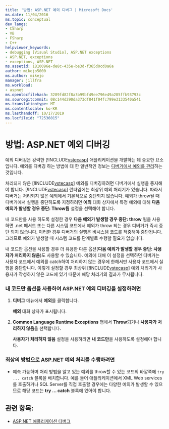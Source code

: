 ```yaml
---
title: '방법: ASP.NET 예외 디버그 | Microsoft Docs'
ms.date: 11/04/2016
ms.topic: conceptual
dev_langs:
- CSharp
- VB
- FSharp
- C++
helpviewer_keywords:
- debugging [Visual Studio], ASP.NET exceptions
- ASP.NET, exceptions
- exceptions, ASP.NET
ms.assetid: 1810096e-de8c-435e-be3d-f365d0cd0a6a
author: mikejo5000
ms.author: mikejo
manager: jillfra
ms.workload:
- aspnet
ms.openlocfilehash: 3289fd82f8a3b99bf49ee796e49a285ffb93793c
ms.sourcegitcommit: 08c144d290da373df841f04fc799e3133540a541
ms.translationtype: MT
ms.contentlocale: ko-KR
ms.lasthandoff: 10/17/2019
ms.locfileid: "72536015"
---
```

# <a name="how-to-debug-aspnet-exceptions"></a>방법: ASP.NET 예외 디버깅
예외 디버깅은 강력한 [!INCLUDE[vstecasp](../code-quality/includes/vstecasp_md.md)] 애플리케이션을 개발하는 데 중요한 요소입니다. 예외를 디버깅 하는 방법에 대 한 일반적인 정보는 [디버거에서 예외를 관리](../debugger/managing-exceptions-with-the-debugger.md)하는 것입니다.

 처리되지 않은 [!INCLUDE[vstecasp](../code-quality/includes/vstecasp_md.md)] 예외를 디버깅하려면 디버거에서 실행을 중지해야 합니다. [!INCLUDE[vstecasp](../code-quality/includes/vstecasp_md.md)] 런타임에는 최상위 예외 처리기가 있습니다. 따라서 디버거는 처리되지 않은 예외에서 기본적으로 중단되지 않습니다. 예외가 throw될 때 디버거에서 실행을 중단하도록 지정하려면 **예외** 대화 상자에서 특정 예외에 대해 **다음 예외가 발생할 경우 중단: Throw됨** 설정을 선택해야 합니다.

 내 코드만를 사용 하도록 설정한 경우 **다음 예외가 발생할 경우 중단: throw** 됨을 사용 하면 .net 메서드 또는 다른 시스템 코드에서 예외가 throw 되는 경우 디버거가 즉시 중단 되지 않습니다. 이러한 경우 디버거의 실행은 비시스템 코드를 적중해야 중단됩니다. 그러므로 예외가 발생할 때 시스템 코드를 단계별로 수행할 필요가 없습니다.

 내 코드만 옵션을 사용할 경우 더 유용한 다른 옵션(**다음 예외가 발생할 경우 중단: 사용자가 처리하지 않음**)도 사용할 수 있습니다. 예외에 대해 이 설정을 선택하면 디버거는 사용자 코드에서 예외를 catch하여 처리하지 않는 경우에 한해서만 사용자 코드에서 실행을 중단합니다. 이렇게 설정할 경우 최상위 [!INCLUDE[vstecasp](../code-quality/includes/vstecasp_md.md)] 예외 처리기가 사용자가 작성하지 않은 코드에 있기 때문에 해당 처리기의 결과가 무시됩니다.

### <a name="to-enable-debugging-of-aspnet-exceptions-with-just-my-code"></a>내 코드만 옵션을 사용하여 ASP.NET 예외 디버깅을 설정하려면

1. **디버그** 메뉴에서 **예외**를 클릭합니다.

     **예외** 대화 상자가 표시됩니다.

2. **Common Language Runtime Exceptions** 행에서 **Throw**되거나 **사용자가 처리하지 않음**을 선택합니다.

     **사용자가 처리하지 않음** 설정을 사용하려면 **내 코드만**을 사용하도록 설정해야 합니다.

### <a name="to-use-best-practices-for-aspnet-exception-handling"></a>최상의 방법으로 ASP.NET 예외 처리를 수행하려면

- 예측 가능하며 처리 방법을 알고 있는 예외를 throw할 수 있는 코드의 바깥쪽에 `try ... catch` 블록을 배치합니다. 예를 들어 애플리케이션에서 XML Web services를 호출하거나 SQL Server를 직접 호출할 경우에는 다양한 예외가 발생할 수 있으므로 해당 코드는 **try ... catch** 블록에 있어야 합니다.

## <a name="see-also"></a>관련 항목:
- [ASP.NET 애플리케이션 디버그](../debugger/how-to-enable-debugging-for-aspnet-applications.md)